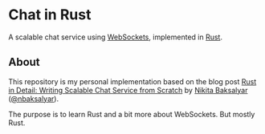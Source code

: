 Chat in Rust
============

A scalable chat service using [WebSockets](https://www.websocket.org/), implemented in [Rust](http://rust-lang.org/).

## About

This repository is my personal implementation based on the blog post [Rust in Detail: Writing Scalable Chat Service from Scratch](http://nbaksalyar.github.io/2015/07/10/writing-chat-in-rust.html) by [Nikita Baksalyar](https://github.com/nbaksalyar) ([@nbaksalyar](https://twitter.com/nbaksalyar)).

The purpose is to learn Rust and a bit more about WebSockets. But mostly Rust.

